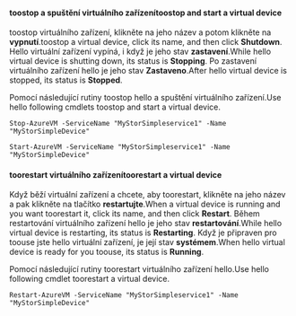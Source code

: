 #### <a name="toostop-and-start-a-virtual-device"></a><span data-ttu-id="06951-101">toostop a spuštění virtuálního zařízení</span><span class="sxs-lookup"><span data-stu-id="06951-101">toostop and start a virtual device</span></span>
<span data-ttu-id="06951-102">toostop virtuálního zařízení, klikněte na jeho název a potom klikněte na **vypnutí**.</span><span class="sxs-lookup"><span data-stu-id="06951-102">toostop a virtual device, click its name, and then click **Shutdown**.</span></span> <span data-ttu-id="06951-103">Hello virtuální zařízení vypíná, i když je jeho stav **zastavení**.</span><span class="sxs-lookup"><span data-stu-id="06951-103">While hello virtual device is shutting down, its status is **Stopping**.</span></span> <span data-ttu-id="06951-104">Po zastavení virtuálního zařízení hello je jeho stav **Zastaveno**.</span><span class="sxs-lookup"><span data-stu-id="06951-104">After hello virtual device is stopped, its status is **Stopped**.</span></span>

<span data-ttu-id="06951-105">Pomocí následující rutiny toostop hello a spuštění virtuálního zařízení.</span><span class="sxs-lookup"><span data-stu-id="06951-105">Use hello following cmdlets toostop and start a virtual device.</span></span>

`Stop-AzureVM -ServiceName "MyStorSimpleservice1" -Name "MyStorSimpleDevice"`

`Start-AzureVM -ServiceName "MyStorSimpleservice1" -Name "MyStorSimpleDevice"`

#### <a name="toorestart-a-virtual-device"></a><span data-ttu-id="06951-106">toorestart virtuálního zařízení</span><span class="sxs-lookup"><span data-stu-id="06951-106">toorestart a virtual device</span></span>
<span data-ttu-id="06951-107">Když běží virtuální zařízení a chcete, aby toorestart, klikněte na jeho název a pak klikněte na tlačítko **restartujte**.</span><span class="sxs-lookup"><span data-stu-id="06951-107">When a virtual device is running and you want toorestart it, click its name, and then click **Restart**.</span></span> <span data-ttu-id="06951-108">Během restartování virtuálního zařízení hello je jeho stav **restartování**.</span><span class="sxs-lookup"><span data-stu-id="06951-108">While hello virtual device is restarting, its status is **Restarting**.</span></span> <span data-ttu-id="06951-109">Když je připraven pro toouse jste hello virtuální zařízení, je její stav **systémem**.</span><span class="sxs-lookup"><span data-stu-id="06951-109">When hello virtual device is ready for you toouse, its status is **Running**.</span></span>

<span data-ttu-id="06951-110">Pomocí následující rutiny toorestart virtuálního zařízení hello.</span><span class="sxs-lookup"><span data-stu-id="06951-110">Use hello following cmdlet toorestart a virtual device.</span></span>

`Restart-AzureVM -ServiceName "MyStorSimpleservice1" -Name "MyStorSimpleDevice"`

